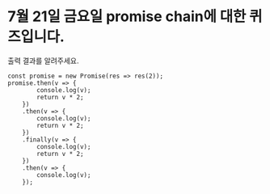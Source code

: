 # 7월 21일 금요일 promise chain에  대한 퀴즈입니다.

출력 결과를 알려주세요.

```
const promise = new Promise(res => res(2));
promise.then(v => {
        console.log(v);
        return v * 2;
    })
    .then(v => {
        console.log(v);
        return v * 2;
    })
    .finally(v => {
        console.log(v);
        return v * 2;
    })
    .then(v => {
        console.log(v);
    });
```